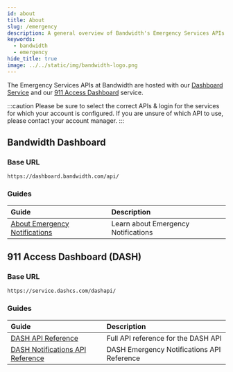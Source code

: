 ```yaml
---
id: about
title: About
slug: /emergency   
description: A general overview of Bandwidth's Emergency Services APIs
keywords:
  - bandwidth
  - emergency
hide_title: true
image: ../../static/img/bandwidth-logo.png
---
```


The Emergency Services APIs at Bandwidth are hosted with our [Dashboard Service](https://dashboard.bandwidth.com/) and our [911 Access Dashboard](https://dashboard.dashcs.com/dash-board/login.jsp) service.

:::caution
Please be sure to select the correct APIs & login for the services for which your account is configured. If you are unsure of which API to use, please contact your account manager.
:::

## Bandwidth Dashboard

### Base URL

`https://dashboard.bandwidth.com/api/`

### Guides

| Guide | Description |
|:------|:------------|
| [About Emergency Notifications](/docs/emergency/dashboard/notifications) | Learn about Emergency Notifications |

## 911 Access Dashboard (DASH)

### Base URL

`https://service.dashcs.com/dashapi/`

### Guides

| Guide | Description |
|:------|:------------|
| [DASH API Reference](/dash-api-reference) | Full API reference for the DASH API   |
| [DASH Notifications API Reference](/dash-notifications-api-reference) | DASH Emergency Notifications API Reference |
